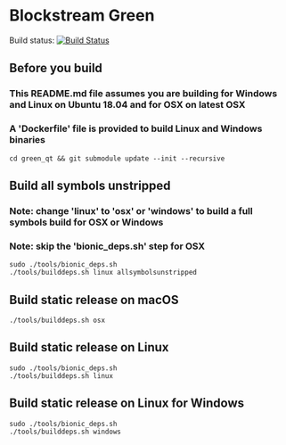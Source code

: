 # Blockstream Green

Build status: [![Build Status](https://travis-ci.org/Blockstream/green_qt.png?branch=master)](https://travis-ci.org/Blockstream/green_qt)

## Before you build

### This README.md file assumes you are building for Windows and Linux on Ubuntu 18.04 and for OSX on latest OSX
### A 'Dockerfile' file is provided to build Linux and Windows binaries

```
cd green_qt && git submodule update --init --recursive
```

## Build all symbols unstripped

### Note: change 'linux' to 'osx' or 'windows' to build a full symbols build for OSX or Windows

### Note: skip the 'bionic_deps.sh' step for OSX

```
sudo ./tools/bionic_deps.sh
./tools/builddeps.sh linux allsymbolsunstripped
```

## Build static release on macOS

```
./tools/builddeps.sh osx
```

## Build static release on Linux

```
sudo ./tools/bionic_deps.sh
./tools/builddeps.sh linux
```

## Build static release on Linux for Windows

```
sudo ./tools/bionic_deps.sh
./tools/builddeps.sh windows
```
